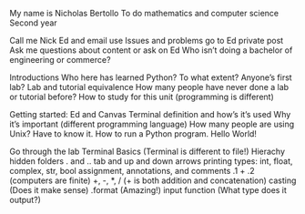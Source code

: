 
My name is Nicholas Bertollo
To do mathematics and computer science
Second year

Call me Nick
Ed and email use
Issues and problems go to Ed private post
Ask me questions about content or ask on Ed
Who isn’t doing a bachelor of engineering or commerce?

Introductions
Who here has learned Python?
To what extent?
Anyone’s first lab?
Lab and tutorial equivalence
How many people have never done a lab or tutorial before?
How to study for this unit (programming is different)

Getting started:
Ed and Canvas
Terminal definition and how’s it’s used
Why it’s important (different programming language)
How many people are using Unix?
Have to know it.
How to run a Python program.
Hello World!

Go through the lab
Terminal Basics (Terminal is different to file!)
    Hierachy
    hidden folders
    . and ..
    tab and up and down arrows
printing
types:
    int, float, complex, str, bool
assignment, annotations, and comments
.1 + .2 (computers are finite)
+, -, *, / (+ is both addition and concatenation)
casting (Does it make sense)
.format (Amazing!)
input function (What type does it output?)
